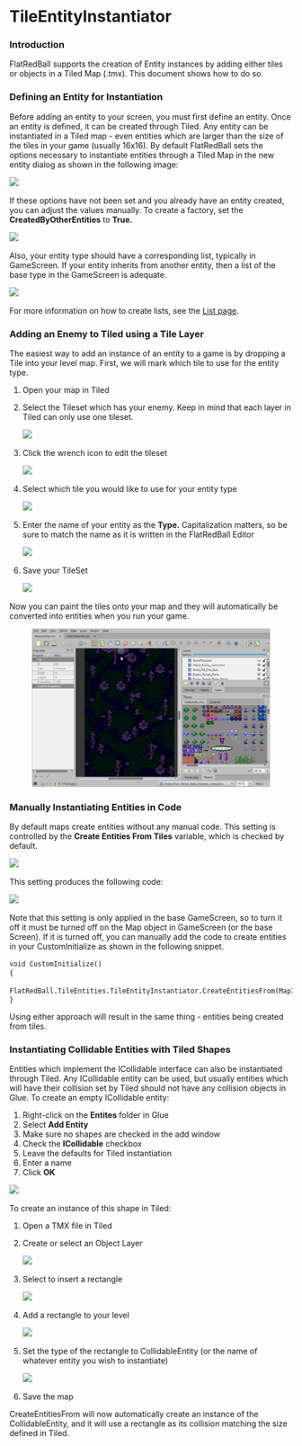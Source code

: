 # TileEntityInstantiator

### Introduction

FlatRedBall supports the creation of Entity instances by adding either tiles or objects in a Tiled Map (.tmx). This document shows how to do so.

### Defining an Entity for Instantiation

Before adding an entity to your screen, you must first define an entity. Once an entity is defined, it can be created through Tiled. Any entity can be instantiated in a Tiled map - even entities which are larger than the size of the tiles in your game (usually 16x16). By default FlatRedBall sets the options necessary to instantiate entities through a Tiled Map in the new entity dialog as shown in the following image:

![](../.gitbook/assets/2022-01-img\_61ec1b00de44c.png)

If these options have not been set and you already have an entity created, you can adjust the values manually. To create a factory, set the **CreatedByOtherEntities** to **True.**

![](../.gitbook/assets/2022-01-img\_61ec1b9fbfbf7.png)

Also, your entity type should have a corresponding list, typically in GameScreen. If your entity inherits from another entity, then a list of the base type in the GameScreen is adequate.

![](../.gitbook/assets/2022-01-img\_61ec1d019c2ae.png)

For more information on how to create lists, see the [List page](../glue-reference/objects/object-types/glue-reference-positionedobjectlist.md).

### Adding an Enemy to Tiled using a Tile Layer

The easiest way to add an instance of an entity to a game is by dropping a Tile into your level map. First, we will mark which tile to use for the entity type.

1. Open your map in Tiled
2.  Select the Tileset which has your enemy. Keep in mind that each layer in Tiled can only use one tileset.

    ![](../.gitbook/assets/2022-01-img\_61ec1dbf6d27f.png)
3.  Click the wrench icon to edit the tileset

    ![](../.gitbook/assets/2022-01-img\_61ec1e1e6a68e.png)
4.  Select which tile you would like to use for your entity type

    ![](../.gitbook/assets/2022-01-img\_61ec1e616a3ea.png)
5.  Enter the name of your entity as the **Type.** Capitalization matters, so be sure to match the name as it is written in the FlatRedBall Editor

    ![](../.gitbook/assets/2022-01-img\_61ec1efa0ab5a.png)
6.  Save your TileSet

    ![](../.gitbook/assets/2022-01-img\_61ec1fb952cd1.png)

Now you can paint the tiles onto your map and they will automatically be converted into entities when you run your game.

<figure><img src="../.gitbook/assets/2020-02-22_08-18-38.gif" alt=""><figcaption></figcaption></figure>

### Manually Instantiating Entities in Code

By default maps create entities without any manual code. This setting is controlled by the **Create Entities From Tiles** variable, which is checked by default.

![](../.gitbook/assets/2022-01-img\_61ec21f2ee3ea.png)

This setting produces the following code:

![](../.gitbook/assets/2022-01-img\_61ec2335e62e9.png)

Note that this setting is only applied in the base GameScreen, so to turn it off it must be turned off on the Map object in GameScreen (or the base Screen). If it is turned off, you can manually add the code to create entities in your CustomInitialize as shown in the following snippet.

```lang:c#
void CustomInitialize()
{
    FlatRedBall.TileEntities.TileEntityInstantiator.CreateEntitiesFrom(Map1);
}
```

Using either approach will result in the same thing - entities being created from tiles.

### Instantiating Collidable Entities with Tiled Shapes

Entities which implement the ICollidable interface can also be instantiated through Tiled. Any ICollidable entity can be used, but usually entities which will have their collision set by Tiled should not have any collision objects in Glue. To create an empty ICollidable entity:

1. Right-click on the **Entites** folder in Glue
2. Select **Add Entity**
3. Make sure no shapes are checked in the add window
4. Check the **ICollidable** checkbox
5. Leave the defaults for Tiled instantiation
6. Enter a name
7. Click **OK**

![](../.gitbook/assets/2020-02-img\_5e462a09581e9.png)

To create an instance of this shape in Tiled:

1. Open a TMX file in Tiled
2.  Create or select an Object Layer

    ![](../.gitbook/assets/2020-02-img\_5e462a5fe7961.png)
3.  Select to insert a rectangle

    ![](../.gitbook/assets/2020-02-img\_5e462aa2b05fc.png)
4.  Add a rectangle to your level

    ![](../.gitbook/assets/2020-02-img\_5e462abb5acfc.png)
5.  Set the type of the rectangle to CollidableEntity (or the name of whatever entity you wish to instantiate)

    ![](../.gitbook/assets/2020-02-img\_5e462af13946c.png)
6. Save the map

CreateEntitiesFrom will now automatically create an instance of the CollidableEntity, and it will use a rectangle as its collision matching the size defined in Tiled.
